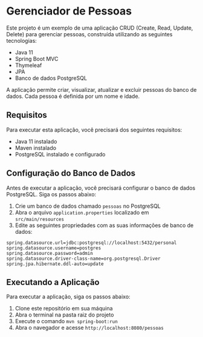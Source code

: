 # Gerenciador de Pessoas

Este projeto é um exemplo de uma aplicação CRUD (Create, Read, Update, Delete) para gerenciar pessoas, construída utilizando as seguintes tecnologias: 

- Java 11
- Spring Boot MVC
- Thymeleaf
- JPA
- Banco de dados PostgreSQL

A aplicação permite criar, visualizar, atualizar e excluir pessoas do banco de dados. Cada pessoa é definida por um nome e idade.

## Requisitos

Para executar esta aplicação, você precisará dos seguintes requisitos:

- Java 11 instalado
- Maven instalado
- PostgreSQL instalado e configurado

## Configuração do Banco de Dados

Antes de executar a aplicação, você precisará configurar o banco de dados PostgreSQL. Siga os passos abaixo:

1. Crie um banco de dados chamado `pessoas` no PostgreSQL
2. Abra o arquivo `application.properties` localizado em `src/main/resources`
3. Edite as seguintes propriedades com as suas informações de banco de dados:

~~~properties
spring.datasource.url=jdbc:postgresql://localhost:5432/personal
spring.datasource.username=postgres
spring.datasource.password=admin
spring.datasource.driver-class-name=org.postgresql.Driver
spring.jpa.hibernate.ddl-auto=update
~~~


## Executando a Aplicação

Para executar a aplicação, siga os passos abaixo:

1. Clone este repositório em sua máquina
2. Abra o terminal na pasta raiz do projeto
3. Execute o comando `mvn spring-boot:run`
4. Abra o navegador e acesse `http://localhost:8080/pessoas`
